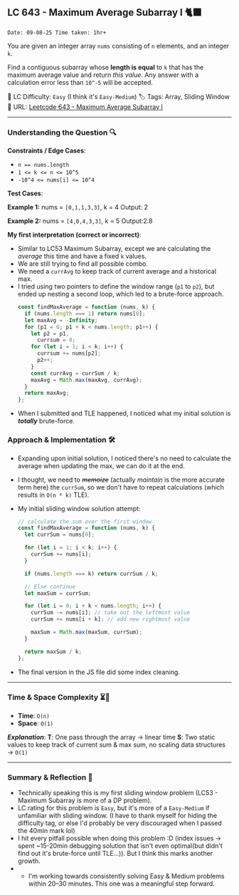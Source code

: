 ## LC 643 - Maximum Average Subarray I 🐈‍⬛

`Date: 09-08-25 Time taken: 1hr+`

You are given an integer array `nums` consisting of `n` elements, and an integer `k`.

Find a contiguous subarray whose **length is equal** to `k` that has the maximum average value and return _this value_. Any answer with a calculation error less than `10^-5` will be accepted.

🧩 LC Difficulty: `Easy` (I think it's `Easy-Medium`)
🏷️ Tags: Array, Sliding Window
🔗 URL: [Leetcode 643 - Maximum Average Subarray I](https://leetcode.com/problems/maximum-average-subarray-i/description/)

---

### Understanding the Question 🔍

**Constraints / Edge Cases**:

- `n == nums.length`
- `1 <= k <= n <= 10^5`
- `-10^4 <= nums[i] <= 10^4`

**Test Cases**:

**Example 1:**
nums = `[0,1,1,3,3]`, k = 4
Output: 2

**Example 2:**
nums = `[4,0,4,3,3]`, k = 5
Output:2.8

**My first interpretation (correct or incorrect)**:

- Similar to LC53 Maximum Subarray, except we are calculating the _average_ this time and have a fixed `k` values.
- We are still trying to find all possible combo.
- We need a `currAvg` to keep track of current average and a historical max.
- I tried using two pointers to define the window range (`p1` to `p2`), but ended up nesting a second loop, which led to a brute-force approach.
  ```js
  const findMaxAverage = function (nums, k) {
    if (nums.length === 1) return nums[0];
    let maxAvg = -Infinity;
    for (p1 = 0; p1 + k < nums.length; p1++) {
      let p2 = p1,
        currsum = 0;
      for (let i = 1; i < k; i++) {
        currsum += nums[p2];
        p2++;
      }
      const currAvg = currSum / k;
      maxAvg = Math.max(maxAvg, currAvg);
    }
    return maxAvg;
  };
  ```
- When I submitted and TLE happened, I noticed what my initial solution is **_totally_** brute-force.

### Approach & Implementation 🛠️

- Expanding upon initial solution, I noticed there's no need to calculate the average when updating the max, we can do it at the end.
- I thought, we need to ~~_memoize_~~ (actually _maintain_ is the more accurate term here) the `currSum`, so we don't have to repeat calculations (which results in `O(n * k)` TLE).
- My initial sliding window solution attempt:

  ```js
  // calculate the sum over the first window
  const findMaxAverage = function (nums, k) {
    let currSum = nums[0];

    for (let i = 1; i < k; i++) {
      currSum += nums[i];
    }

    if (nums.length === k) return currSum / k;

    // Else continue
    let maxSum = currSum;

    for (let i = 0; i + k < nums.length; i++) {
      currSum -= nums[i]; // take out the leftmost value
      currSum += nums[i + k]; // add new rightmost value

      maxSum = Math.max(maxSum, currSum);
    }

    return maxSum / k;
  };
  ```

- The final version in the JS file did some index cleaning.

---

### Time & Space Complexity ⏳🌌

- **Time**: `O(n)`
- **Space**: `O(1)`

**_Explanation_**:
**T**: One pass through the array → linear time
**S**: Two static values to keep track of current sum & max sum, no scaling data structures → `O(1)`

---

### Summary & Reflection 💭

- Technically speaking this is my first sliding window problem (LC53 - Maximum Subarray is more of a DP problem).
- LC rating for this problem is `Easy`, but it's more of a `Easy-Medium` if unfamiliar with sliding window. (I have to thank myself for hiding the difficulty tag, or else I'd probably be very discouraged when I passed the 40min mark lol)
- I hit every pitfall possible when doing this problem :D (index issues → spent ~15-20min debugging solution that isn't even optimal(but didn't find out it's brute-force until TLE...)). But I think this marks another growth.
- - I'm working towards consistently solving Easy & Medium problems within 20–30 minutes. This one was a meaningful step forward.
